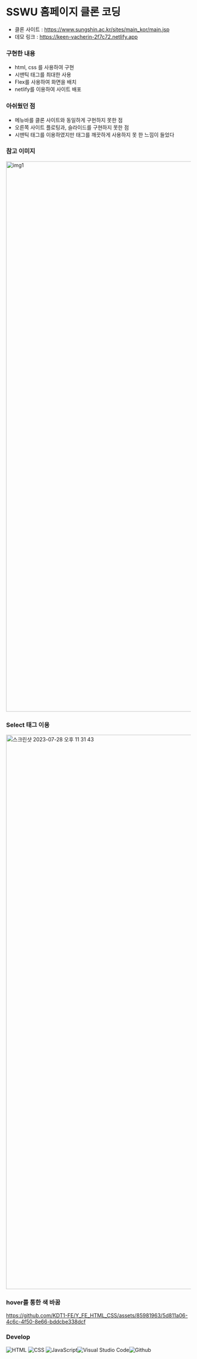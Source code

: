 # SSWU 홈페이지 클론 코딩
- 클론 사이트 : https://www.sungshin.ac.kr/sites/main_kor/main.jsp
- 데모 링크 : https://keen-vacherin-2f7c72.netlify.app

### 구현한 내용
- html, css 를 사용하여 구현
- 시맨틱 태그를 최대한 사용
- Flex를 사용하여 화면을 배치 
- netlify를 이용하여 사이트 배포


### 아쉬웠던 점
- 메뉴바를 클론 사이트와 동일하게 구현하지 못한 점
- 오른쪽 사이트 플로팅과, 슬라이드를 구현하지 못한 점
- 시맨틱 태그를 이용하였지만 태그를 깨끗하게 사용하지 못 한 느낌이 들었다

### 참고 이미지 
<img width="1500" alt="img1" src="https://github.com/KDT1-FE/Y_FE_HTML_CSS/assets/85981963/a1a1f8c1-d917-47ef-ba0c-0500c7ffed1b">

### Select 태그 이용
<img width="1511" alt="스크린샷 2023-07-28 오후 11 31 43" src="https://github.com/KDT1-FE/Y_FE_HTML_CSS/assets/85981963/fa62fddf-749f-4558-b360-9fd68a4ce7ae">

### hover를 통한 색 바꿈
https://github.com/KDT1-FE/Y_FE_HTML_CSS/assets/85981963/5d811a06-4c6c-4f50-8e66-bddcbe338dcf

### Develop
![HTML](https://img.shields.io/badge/HTML5-E34F26?style=for-the-badge&logo=html5&logoColor=white) ![CSS](https://img.shields.io/badge/CSS3-1572B6?style=for-the-badge&logo=css3&logoColor=white) ![JavaScript](https://img.shields.io/badge/JavaScript-F7DF1E?style=for-the-badge&logo=Javascript&logoColor=white)![Visual Studio Code](https://img.shields.io/badge/Visual%20Studio%20Code-007ACC?style=for-the-badge&logo=Visual%20Studio%20Code&logoColor=white)![Github](https://img.shields.io/badge/GitHub-181717?style=for-the-badge&logo=GitHub&logoColor=white)



